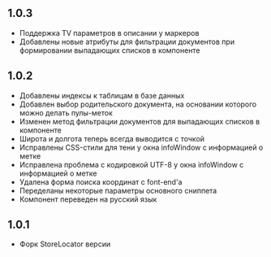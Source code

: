 1.0.3
---------------------
* Поддержка TV параметров в описании у маркеров
* Добавлены новые атрибуты для фильтрации документов при формировании выпадающих списков в компоненте

1.0.2
---------------------
* Добавлены индексы к таблицам в базе данных
* Добавлен выбор родительского документа, на основании которого можно делать пулы-меток
* Изменен метод фильтрации документов для выпадающих списков в компоненте
* Широта и долгота теперь всегда выводится с точкой
* Исправлены CSS-стили для тени у окна infoWindow с информацией о метке
* Исправлена проблема с кодировкой UTF-8 у окна infoWindow с информацией о метке
* Удалена форма поиска координат с font-end'а
* Переделаны некоторые параметры основного сниппета
* Компонент переведен на русский язык

1.0.1
---------------------
* Форк StoreLocator версии